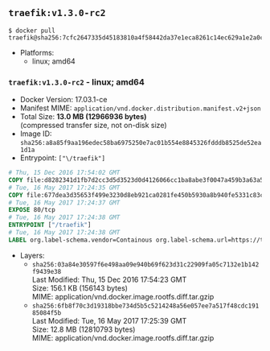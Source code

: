 ## `traefik:v1.3.0-rc2`

```console
$ docker pull traefik@sha256:7cfc2647335d45183810a4f58442da37e1eca8261c14ec629a1e2a0ca07acbe3
```

-	Platforms:
	-	linux; amd64

### `traefik:v1.3.0-rc2` - linux; amd64

-	Docker Version: 17.03.1-ce
-	Manifest MIME: `application/vnd.docker.distribution.manifest.v2+json`
-	Total Size: **13.0 MB (12966936 bytes)**  
	(compressed transfer size, not on-disk size)
-	Image ID: `sha256:a8a85f9aa196edec58ba6975250e7ac01b554e8845326fdddb8525de52ea1d1a`
-	Entrypoint: `["\/traefik"]`

```dockerfile
# Thu, 15 Dec 2016 17:54:02 GMT
COPY file:d8282341d1fb7d2cc3d5d3523d0d4126066cc1ba8abe3f0047a459b3a63a5653 in /etc/ssl/certs/ 
# Tue, 16 May 2017 17:24:35 GMT
COPY file:677dea3d35653f499e3230d8eb921ca0281fe450b5930a8b940fe5331c83c1c7 in / 
# Tue, 16 May 2017 17:24:37 GMT
EXPOSE 80/tcp
# Tue, 16 May 2017 17:24:38 GMT
ENTRYPOINT ["/traefik"]
# Tue, 16 May 2017 17:24:38 GMT
LABEL org.label-schema.vendor=Containous org.label-schema.url=https://traefik.io org.label-schema.name=Traefik org.label-schema.description=A modern reverse-proxy org.label-schema.version=v1.3.0-rc2 org.label-schema.docker.schema-version=1.0
```

-	Layers:
	-	`sha256:03a84e30597f6e498aa09e940b69f623d31c22909fa05c7132e1b142f9439e38`  
		Last Modified: Thu, 15 Dec 2016 17:54:23 GMT  
		Size: 156.1 KB (156143 bytes)  
		MIME: application/vnd.docker.image.rootfs.diff.tar.gzip
	-	`sha256:6fb8f70c3d19318bbe734d5b5c5214248a56e057ee7a517f48cdc19185084f5b`  
		Last Modified: Tue, 16 May 2017 17:25:39 GMT  
		Size: 12.8 MB (12810793 bytes)  
		MIME: application/vnd.docker.image.rootfs.diff.tar.gzip
